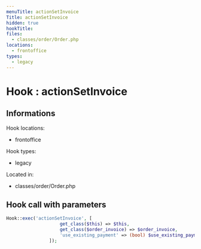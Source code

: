 ```yaml
---
menuTitle: actionSetInvoice
Title: actionSetInvoice
hidden: true
hookTitle: 
files:
  - classes/order/Order.php
locations:
  - frontoffice
types:
  - legacy
---
```


# Hook : actionSetInvoice

## Informations

Hook locations: 
  - frontoffice

Hook types: 
  - legacy

Located in: 
  - classes/order/Order.php

## Hook call with parameters

```php
Hook::exec('actionSetInvoice', [
                    get_class($this) => $this,
                    get_class($order_invoice) => $order_invoice,
                    'use_existing_payment' => (bool) $use_existing_payment,
                ]);
```